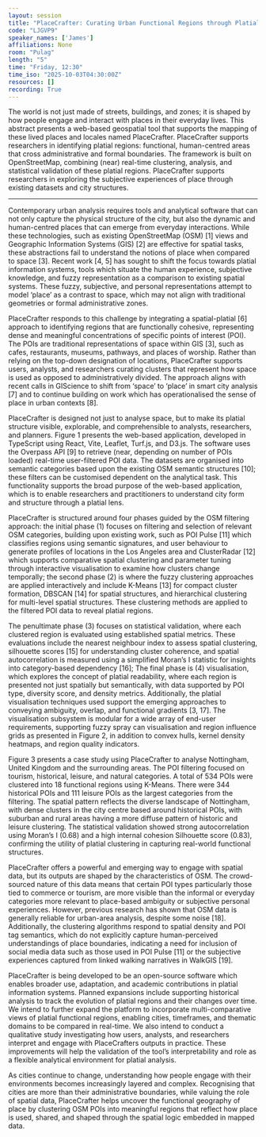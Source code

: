 ```yaml
---
layout: session
title: "PlaceCrafter: Curating Urban Functional Regions through Platial Clustering of OpenStreetMap Points of Interest"
code: "LJGVP9"
speaker_names: ['James']
affiliations: None
room: "Pulag"
length: "5"
time: "Friday, 12:30"
time_iso: "2025-10-03T04:30:00Z"
resources: []
recording: True
---
```


The world is not just made of streets, buildings, and zones; it is shaped by how people engage and interact with places in their everyday lives. This abstract presents a web-based geospatial tool that supports the mapping of these lived places and locales named PlaceCrafter. PlaceCrafter supports researchers in identifying platial regions: functional, human-centred areas that cross administrative and formal boundaries. The framework is built on OpenStreetMap, combining (near) real-time clustering, analysis, and statistical validation of these platial regions. PlaceCrafter supports researchers in exploring the subjective experiences of place through existing datasets and city structures.

<hr>

Contemporary urban analysis requires tools and analytical software that can not only capture the physical structure of the city, but also the dynamic and human-centred places that can emerge from everyday interactions. While these technologies, such as existing OpenStreetMap (OSM) [1] views and Geographic Information Systems (GIS) [2] are effective for spatial tasks, these abstractions fail to understand the notions of place when compared to space [3]. Recent work [4, 5] has sought to shift the focus towards platial information systems, tools which situate the human experience, subjective knowledge, and fuzzy representation as a comparison to existing spatial systems. These fuzzy, subjective, and personal representations attempt to model ‘place’ as a contrast to space, which may not align with traditional geometries or formal administrative zones. 

PlaceCrafter responds to this challenge by integrating a spatial-platial [6] approach to identifying regions that are functionally cohesive, representing dense and meaningful concentrations of specific points of interest (POI). The POIs are traditional representations of space within GIS [3], such as cafes, restaurants, museums, pathways, and places of worship. Rather than relying on the top-down designation of locations, PlaceCrafter supports users, analysts, and researchers curating clusters that represent how space is used as opposed to administratively divided. The approach aligns with recent calls in GIScience to shift from ‘space’ to ‘place’ in smart city analysis [7] and to continue building on work which has operationalised the sense of place in urban contexts [8].
 
PlaceCrafter is designed not just to analyse space, but to make its platial structure visible, explorable, and comprehensible to analysts, researchers, and planners. Figure 1 presents the web-based application, developed in TypeScript using React, Vite, Leaflet, Turf.js, and D3.js. The software uses the Overpass API [9] to retrieve (near, depending on number of POIs loaded) real-time user-filtered POI data. The datasets are organised into semantic categories based upon the existing OSM semantic structures [10]; these filters can be customised dependent on the analytical task. This functionality supports the broad purpose of the web-based application, which is to enable researchers and practitioners to understand city form and structure through a platial lens. 

PlaceCrafter is structured around four phases guided by the OSM filtering approach: the initial phase (1) focuses on filtering and selection of relevant OSM categories, building upon existing work, such as POI Pulse [11] which classifies regions using semantic signatures, and user behaviour to generate profiles of locations in the Los Angeles area and ClusterRadar [12] which supports comparative spatial clustering and parameter tuning through interactive visualisation to examine how clusters change temporally; the second phase (2) is where the fuzzy clustering approaches are applied interactively and include K-Means [13] for compact cluster formation, DBSCAN [14] for spatial structures, and hierarchical clustering for multi-level spatial structures. These clustering methods are applied to the filtered POI data to reveal platial regions.  
  
The penultimate phase (3) focuses on statistical validation, where each clustered region is evaluated using established spatial metrics. These evaluations include the nearest neighbour index to assess spatial clustering, silhouette scores [15] for understanding cluster coherence, and spatial autocorrelation is measured using a simplified Moran’s I statistic for insights into category-based dependency [16]; The final phase is (4) visualisation, which explores the concept of platial readability, where each region is presented not just spatially but semantically, with data supported by POI type, diversity score, and density metrics. Additionally, the platial visualisation techniques used support the emerging approaches to conveying ambiguity, overlap, and functional gradients [3, 17]. The visualisation subsystem is modular for a wide array of end-user requirements, supporting fuzzy spray can visualisation and region influence grids as presented in Figure 2, in addition to convex hulls, kernel density heatmaps, and region quality indicators.
 
Figure 3 presents a case study using PlaceCrafter to analyse Nottingham, United Kingdom and the surrounding areas. The POI filtering focused on tourism, historical, leisure, and natural categories. A total of 534 POIs were clustered into 18 functional regions using K-Means. There were 344 historical POIs and 111 leisure POIs as the largest categories from the filtering. The spatial pattern reflects the diverse landscape of Nottingham, with dense clusters in the city centre based around historical POIs, with suburban and rural areas having a more diffuse pattern of historic and leisure clustering. The statistical validation showed strong autocorrelation using Moran’s I (0.68) and a high internal cohesion Silhouette score (0.83), confirming the utility of platial clustering in capturing real-world functional structures. 

PlaceCrafter offers a powerful and emerging way to engage with spatial data, but its outputs are shaped by the characteristics of OSM. The crowd-sourced nature of this data means that certain POI types particularly those tied to commerce or tourism, are more visible than the informal or everyday categories more relevant to place-based ambiguity or subjective personal experiences. However, previous research has shown that OSM data is generally reliable for urban-area analysis, despite some noise [18]. Additionally, the clustering algorithms respond to spatial density and POI tag semantics, which do not explicitly capture human-perceived understandings of place boundaries, indicating a need for inclusion of social media data such as those used in POI Pulse [11] or the subjective experiences captured from linked walking narratives in WalkGIS [19].

PlaceCrafter is being developed to be an open-source software which enables broader use, adaptation, and academic contributions in platial information systems. Planned expansions include supporting historical analysis to track the evolution of platial regions and their changes over time. We intend to further expand the platform to incorporate multi-comparative views of platial functional regions, enabling cities, timeframes, and thematic domains to be compared in real-time. We also intend to conduct a qualitative study investigating how users, analysts, and researchers interpret and engage with PlaceCrafters outputs in practice. These improvements will help the validation of the tool’s interpretability and role as a flexible analytical environment for platial analysis. 

As cities continue to change, understanding how people engage with their environments becomes increasingly layered and complex. Recognising that cities are more than their administrative boundaries, while valuing the role of spatial data, PlaceCrafter helps uncover the functional geography of place by clustering OSM POIs into meaningful regions that reflect how place is used, shared, and shaped through the spatial logic embedded in mapped data.

